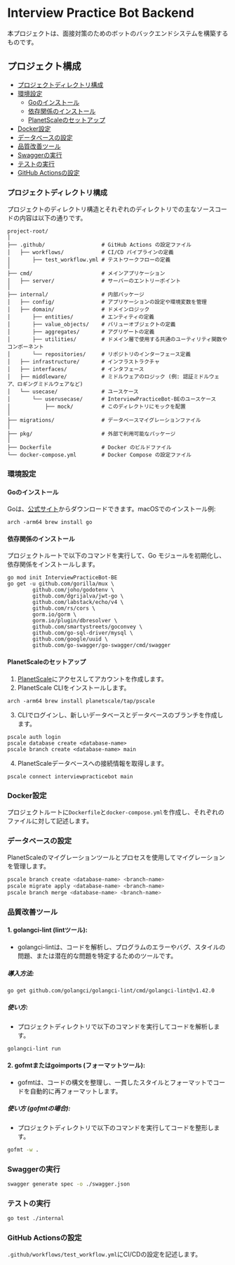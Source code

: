 # Interview Practice Bot Backend

本プロジェクトは、面接対策のためのボットのバックエンドシステムを構築するものです。

## プロジェクト構成

- [プロジェクトディレクトリ構成](#プロジェクトディレクトリ構成)
- [環境設定](#環境設定)
  - [Goのインストール](#goのインストール)
  - [依存関係のインストール](#依存関係のインストール)
  - [PlanetScaleのセットアップ](#planetscaleのセットアップ)
- [Docker設定](#docker設定)
- [データベースの設定](#データベースの設定)
- [品質改善ツール](#品質改善ツール)
- [Swaggerの実行](#Swaggerの実行)
- [テストの実行](#テストの実行)
- [GitHub Actionsの設定](#github-actionsの設定)

### プロジェクトディレクトリ構成

プロジェクトのディレクトリ構造とそれぞれのディレクトリでの主なソースコードの内容は以下の通りです。

```
project-root/
│
├── .github/                  # GitHub Actions の設定ファイル
│   ├── workflows/            # CI/CD パイプラインの定義
│       ├── test_workflow.yml # テストワークフローの定義
│
├── cmd/                      # メインアプリケーション
│   ├── server/               # サーバーのエントリーポイント
│
├── internal/                 # 内部パッケージ
│   ├── config/               # アプリケーションの設定や環境変数を管理
│   ├── domain/               # ドメインロジック
│       ├── entities/         # エンティティの定義
│       ├── value_objects/    # バリューオブジェクトの定義
│       ├── aggregates/       # アグリゲートの定義
│       ├── utilities/        # ドメイン層で使用する共通のユーティリティ関数やコンポーネント
│       └── repositories/     # リポジトリのインターフェース定義
│   ├── infrastructure/       # インフラストラクチャ
│   ├── interfaces/           # インタフェース
│   ├── middleware/           # ミドルウェアのロジック (例: 認証ミドルウェア、ロギングミドルウェアなど)
│   └── usecase/              # ユースケース
│       └── userusecase/      # InterviewPracticeBot-BEのユースケース
│           ├── mock/         # このディレクトリにモックを配置
│
├── migrations/               # データベースマイグレーションファイル
│
├── pkg/                      # 外部で利用可能なパッケージ
│
├── Dockerfile                # Docker のビルドファイル
└── docker-compose.yml        # Docker Compose の設定ファイル
```

### 環境設定

#### Goのインストール

Goは、[公式サイト](https://golang.org/dl/)からダウンロードできます。macOSでのインストール例:

```
arch -arm64 brew install go
```

#### 依存関係のインストール

プロジェクトルートで以下のコマンドを実行して、Go モジュールを初期化し、依存関係をインストールします。

```
go mod init InterviewPracticeBot-BE
go get -u github.com/gorilla/mux \
        github.com/joho/godotenv \
        github.com/dgrijalva/jwt-go \
        github.com/labstack/echo/v4 \
        github.com/rs/cors \
        gorm.io/gorm \
        gorm.io/plugin/dbresolver \
        github.com/smartystreets/goconvey \
        github.com/go-sql-driver/mysql \
        github.com/google/uuid \
        github.com/go-swagger/go-swagger/cmd/swagger
```

#### PlanetScaleのセットアップ

1. [PlanetScale](https://planetscale.com/)にアクセスしてアカウントを作成します。
2. PlanetScale CLIをインストールします。

```
arch -arm64 brew install planetscale/tap/pscale
```

3. CLIでログインし、新しいデータベースとデータベースのブランチを作成します。

```
pscale auth login
pscale database create <database-name>
pscale branch create <database-name> main
```

4. PlanetScaleデータベースへの接続情報を取得します。

```
pscale connect interviewpracticebot main
```

### Docker設定

プロジェクトルートに`Dockerfile`と`docker-compose.yml`を作成し、それぞれのファイルに対して記述します。

### データベースの設定

PlanetScaleのマイグレーションツールとプロセスを使用してマイグレーションを管理します。

```bash
pscale branch create <database-name> <branch-name>
pscale migrate apply <database-name> <branch-name>
pscale branch merge <database-name> <branch-name>
```

### 品質改善ツール

#### 1. golangci-lint (lintツール):

- golangci-lintは、コードを解析し、プログラムのエラーやバグ、スタイルの問題、または潜在的な問題を特定するためのツールです。

##### 導入方法:

```bash
go get github.com/golangci/golangci-lint/cmd/golangci-lint@v1.42.0
```

##### 使い方:

- プロジェクトディレクトリで以下のコマンドを実行してコードを解析します。

```bash
golangci-lint run
```

#### 2. gofmtまたはgoimports (フォーマットツール):

- gofmtは、コードの構文を整理し、一貫したスタイルとフォーマットでコードを自動的に再フォーマットします。

##### 使い方 (gofmtの場合):

- プロジェクトディレクトリで以下のコマンドを実行してコードを整形します。

```bash
gofmt -w .
```

### Swaggerの実行

```bash
swagger generate spec -o ./swagger.json
```


### テストの実行

```bash
go test ./internal
```


### GitHub Actionsの設定

`.github/workflows/test_workflow.yml`にCI/CDの設定を記述します。
